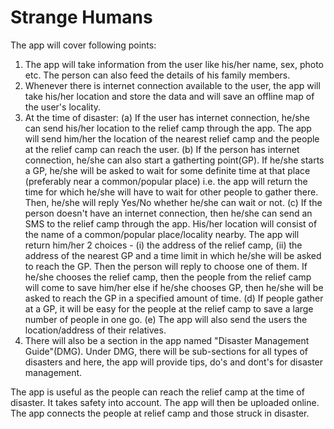 # Strange Humans
The app will cover following points:
1) The app will take information from the user like his/her name, sex, photo etc. The person can also feed the details of his family members.
2) Whenever there is internet connection available to the user, the app will take his/her location and store the data and will save an offline map of the user's locality.
3) At the time of disaster:
  (a) If the user has internet connection, he/she can send his/her location to the relief camp through the app. The app will send him/her the location of the nearest relief camp and the people at the relief camp can reach the user.
  (b) If the person has internet connection, he/she can also start a gatherting point(GP). If he/she starts a GP, he/she will be asked to wait for some definite time at that place (preferably near a common/popular place) i.e. the app will return the time for which he/she will have to wait for other people to gather there. Then, he/she will reply Yes/No whether he/she can wait or not.
  (c) If the person doesn't have an internet connection, then he/she can send an SMS to the relief camp through the app. His/her location will consist of the name of a common/popular place/locality nearby. The app will return him/her 2 choices - (i) the address of the relief camp, (ii) the address of the nearest GP and a time limit in which he/she will be asked to reach the GP. Then the person will reply to choose one of them. If he/she chooses the relief camp, then the people from the relief camp will come to save him/her else if he/she chooses GP, then he/she will be asked to reach the GP in a specified amount of time. 
  (d) If people gather at a GP, it will be easy for the people at the relief camp to save a large number of people in one go.
  (e) The app will also send the users the location/address of their relatives.
4) There will also be a section in the app named "Disaster Management Guide"(DMG). Under DMG, there will be sub-sections for all types of disasters and here, the app will provide tips, do's and dont's for disaster management.

The app is useful as the people can reach the relief camp at the time of disaster. It takes safety into account. The app will then be uploaded online. The app connects the people at relief camp and those struck in disaster.
